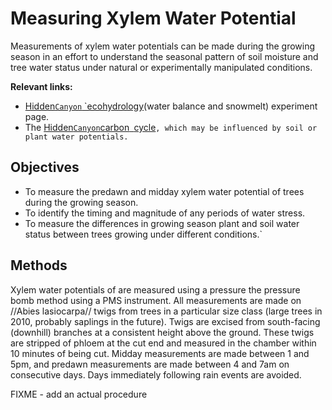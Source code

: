 # Measuring Xylem Water Potential

Measurements of xylem water potentials can be made during the growing
season in an effort to understand the seasonal pattern of soil moisture
and tree water status under natural or experimentally manipulated
conditions.

 **Relevant links:**

* [Hidden`Canyon`
`ecohydrology](hc_ecohydrology:overview)(water balance and snowmelt) experiment page.
* The [Hidden`Canyon`carbon`
`cycle](hc_carboncycle:overview)`, which may be influenced by soil or plant water potentials.`

## Objectives

* To measure the predawn and midday xylem water potential of trees during the growing season.
* To identify the timing and magnitude of any periods of water stress.
* To measure the differences in growing season plant and soil water status between trees growing under different conditions.`

## Methods

Xylem water potentials of are measured using a pressure the pressure
bomb method using a PMS instrument. All measurements are made on //Abies
lasiocarpa// twigs from trees in a particular size class (large trees in
2010, probably saplings in the future). Twigs are excised from
south-facing (downhill) branches at a consistent height above the
ground. These twigs are stripped of phloem at the cut end and measured
in the chamber within 10 minutes of being cut. Midday measurements are
made between 1 and 5pm, and predawn measurements are made between 4 and
7am on consecutive days. Days immediately following rain events are
avoided.

FIXME - add an actual procedure
